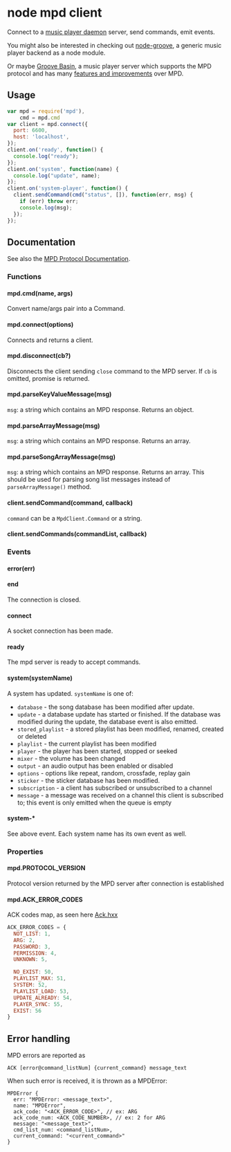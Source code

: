# node mpd client

Connect to a [music player daemon](http://musicpd.org) server, send commands,
emit events.

You might also be interested in checking out
[node-groove](https://github.com/andrewrk/node-groove),
a generic music player backend as a node module.

Or maybe [Groove Basin](https://github.com/andrewrk/groovebasin),
a music player server which supports the MPD protocol and has many
[features and improvements](http://andrewkelley.me/post/quest-build-ultimate-music-player.html)
over MPD.

## Usage

  ```js
  var mpd = require('mpd'),
      cmd = mpd.cmd
  var client = mpd.connect({
    port: 6600,
    host: 'localhost',
  });
  client.on('ready', function() {
    console.log("ready");
  });
  client.on('system', function(name) {
    console.log("update", name);
  });
  client.on('system-player', function() {
    client.sendCommand(cmd("status", []), function(err, msg) {
      if (err) throw err;
      console.log(msg);
    });
  });
  ```

## Documentation

  See also the [MPD Protocol Documentation](http://www.musicpd.org/doc/protocol/).

### Functions

#### mpd.cmd(name, args)

  Convert name/args pair into a Command.

#### mpd.connect(options)

  Connects and returns a client.

#### mpd.disconnect(cb?)

  Disconnects the client sending `close` command to the MPD server.
  If `cb` is omitted, promise is returned.

#### mpd.parseKeyValueMessage(msg)

  `msg`: a string which contains an MPD response.
  Returns an object.

#### mpd.parseArrayMessage(msg)

  `msg`: a string which contains an MPD response.
  Returns an array.

#### mpd.parseSongArrayMessage(msg)

  `msg`: a string which contains an MPD response.
  Returns an array. This should be used for parsing
  song list messages instead of `parseArrayMessage()` method.

#### client.sendCommand(command, callback)

  `command` can be a `MpdClient.Command` or a string.

#### client.sendCommands(commandList, callback)

### Events

#### error(err)

#### end

  The connection is closed.

#### connect

  A socket connection has been made.

#### ready

  The mpd server is ready to accept commands.

#### system(systemName)

  A system has updated. `systemName` is one of:

  * `database` - the song database has been modified after update.
  * `update` - a database update has started or finished. If the database was
    modified during the update, the database event is also emitted.
  * `stored_playlist` - a stored playlist has been modified, renamed, created
    or deleted
  * `playlist` - the current playlist has been modified
  * `player` - the player has been started, stopped or seeked
  * `mixer` - the volume has been changed
  * `output` - an audio output has been enabled or disabled
  * `options` - options like repeat, random, crossfade, replay gain
  * `sticker` - the sticker database has been modified.
  * `subscription` - a client has subscribed or unsubscribed to a channel
  * `message` - a message was received on a channel this client is subscribed
    to; this event is only emitted when the queue is empty

#### system-*

  See above event. Each system name has its own event as well.

### Properties

#### mpd.PROTOCOL_VERSION

  Protocol version returned by the MPD server after connection is established

#### mpd.ACK_ERROR_CODES

  ACK codes map, as seen here [Ack.hxx](https://github.com/MusicPlayerDaemon/MPD/blob/master/src/protocol/Ack.hxx)

  ```js
  ACK_ERROR_CODES = {
    NOT_LIST: 1,
    ARG: 2,
    PASSWORD: 3,
    PERMISSION: 4,
    UNKNOWN: 5,

    NO_EXIST: 50,
    PLAYLIST_MAX: 51,
    SYSTEM: 52,
    PLAYLIST_LOAD: 53,
    UPDATE_ALREADY: 54,
    PLAYER_SYNC: 55,
    EXIST: 56
  }
  ```

## Error handling

  MPD errors are reported as

  ```
  ACK [error@command_listNum] {current_command} message_text
  ```

  When such error is received, it is thrown as a MPDError:

  ```
  MPDError {
    err: "MPDError: <message_text>",
    name: "MPDError",
    ack_code: "<ACK_ERROR_CODE>", // ex: ARG
    ack_code_num: <ACK_CODE_NUMBER>, // ex: 2 for ARG
    message: "<message_text>",
    cmd_list_num: <command_listNum>,
    current_command: "<current_command>"
  }
  ```
